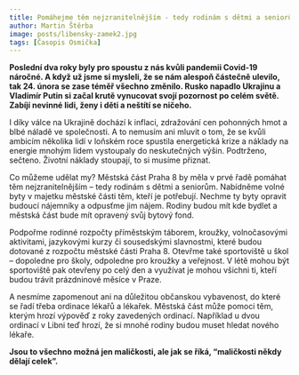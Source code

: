 ```yaml
---
title: Pomáhejme těm nejzranitelnějším - tedy rodinám s dětmi a seniorům 
author: Martin Štěrba
image: posts/libensky-zamek2.jpg
tags: [Časopis Osmička]
---
```


**Poslední dva roky byly pro spoustu z nás kvůli pandemii Covid-19 náročné. A když už jsme si mysleli, že se nám alespoň částečně ulevilo, tak 24. února se zase téměř všechno změnilo. Rusko napadlo Ukrajinu a Vladimír Putin si začal krutě vynucovat svojí pozornost po celém světě. Zabíjí nevinné lidi, ženy i děti a neštítí se ničeho.**

I díky válce na Ukrajině dochází k inflaci, zdražování cen pohonných hmot a blbé náladě ve společnosti. A to nemusím ani mluvit o tom, že se kvůli ambicím několika lidí v loňském roce spustila energetická krize a náklady na energie mnohým lidem vystoupaly do neskutečných výšin. Podtrženo, sečteno. Životní náklady stoupají, to si musíme přiznat.

Co můžeme udělat my? Městská část Praha 8 by měla v prvé řadě pomáhat těm nejzranitelnějším – tedy rodinám s dětmi a seniorům. Nabídněme volné byty v majetku městské části těm, kteří je potřebují. Nechme ty byty opravit budoucí nájemníky a odpusťme jim nájem. Rodiny budou mít kde bydlet a městská část bude mít opravený svůj bytový fond. 

Podpořme rodinné rozpočty příměstským táborem, kroužky, volnočasovými aktivitami, jazykovými kurzy či sousedskými slavnostmi, které budou dotované z rozpočtu městské části Praha 8. Otevřme také sportoviště u škol – dopoledne pro školy, odpoledne pro kroužky a veřejnost. V létě mohou být sportoviště pak otevřeny po celý den a využívat je mohou všichni ti, kteří budou trávit prázdninové měsíce v Praze. 

A nesmíme zapomenout ani na důležitou občanskou vybavenost, do které se řadí třeba ordinace lékařů a lékařek. Městská část může pomoci těm, kterým hrozí výpověď z roky zavedených ordinací. Například u dvou ordinací v Libni teď hrozí, že si mnohé rodiny budou muset hledat nového lékaře. 

**Jsou to všechno možná jen maličkosti, ale jak se říká, “maličkosti někdy dělají celek”.**
